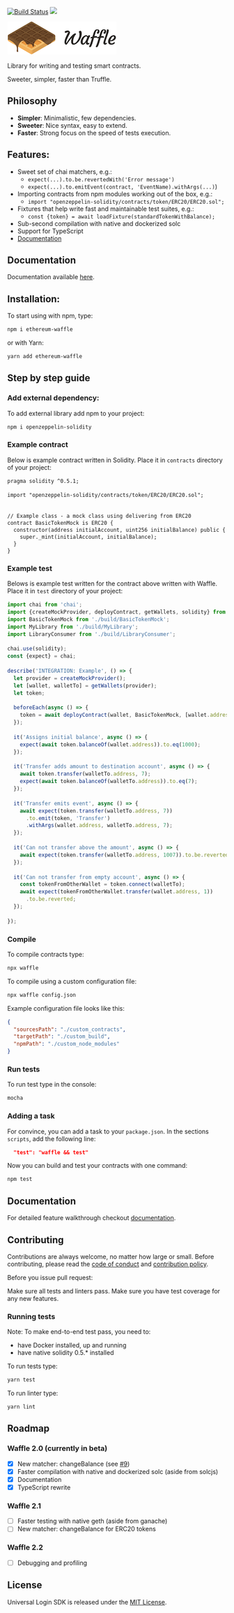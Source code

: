 [![Build Status](https://travis-ci.com/EthWorks/Waffle.svg?token=xjj4U84eSFwEsYLTc5Qe&branch=master)](https://travis-ci.com/EthWorks/Waffle)
[![](https://img.shields.io/npm/v/ethereum-waffle.svg)](https://www.npmjs.com/package/ethereum-waffle)

![Ethereum Waffle](https://raw.githubusercontent.com/EthWorks/Waffle/master/docs/images/logo.png)

Library for writing and testing smart contracts.

Sweeter, simpler, faster than Truffle.

## Philosophy
* __Simpler__: Minimalistic, few dependencies.
* __Sweeter__: Nice syntax, easy to extend.
* __Faster__: Strong focus on the speed of tests execution.

## Features:
* Sweet set of chai matchers, e.g.:
  * `expect(...).to.be.revertedWith('Error message')`
  * `expect(...).to.emitEvent(contract, 'EventName).withArgs(...)`)
* Importing contracts from npm modules working out of the box, e.g.:
  * `import "openzeppelin-solidity/contracts/token/ERC20/ERC20.sol";`
* Fixtures that help write fast and maintainable test suites, e.g.:
  * `const {token} = await loadFixture(standardTokenWithBalance);`
* Sub-second compilation with native and dockerized solc
* Support for TypeScript
* [Documentation](https://ethereum-waffle.readthedocs.io/en/latest/)


## Documentation
Documentation available [here](https://ethereum-waffle.readthedocs.io/en/latest/).

## Installation:
To start using with npm, type:
```sh
npm i ethereum-waffle
```

or with Yarn:
```sh
yarn add ethereum-waffle
```

## Step by step guide

### Add external dependency:
To add external library add npm to your project:

```sh
npm i openzeppelin-solidity
```

### Example contract
Below is example contract written in Solidity. Place it in `contracts` directory of your project:

```solidity
pragma solidity ^0.5.1;

import "openzeppelin-solidity/contracts/token/ERC20/ERC20.sol";


// Example class - a mock class using delivering from ERC20
contract BasicTokenMock is ERC20 {
  constructor(address initialAccount, uint256 initialBalance) public {
    super._mint(initialAccount, initialBalance);
  }
}
```

### Example test
Belows is example test written for the contract above written with Waffle. Place it in `test` directory of your project:

```js
import chai from 'chai';
import {createMockProvider, deployContract, getWallets, solidity} from 'ethereum-waffle';
import BasicTokenMock from './build/BasicTokenMock';
import MyLibrary from './build/MyLibrary';
import LibraryConsumer from './build/LibraryConsumer';

chai.use(solidity);
const {expect} = chai;

describe('INTEGRATION: Example', () => {
  let provider = createMockProvider();
  let [wallet, walletTo] = getWallets(provider);
  let token;

  beforeEach(async () => {
    token = await deployContract(wallet, BasicTokenMock, [wallet.address, 1000]);
  });

  it('Assigns initial balance', async () => {
    expect(await token.balanceOf(wallet.address)).to.eq(1000);
  });

  it('Transfer adds amount to destination account', async () => {
    await token.transfer(walletTo.address, 7);
    expect(await token.balanceOf(walletTo.address)).to.eq(7);
  });

  it('Transfer emits event', async () => {
    await expect(token.transfer(walletTo.address, 7))
      .to.emit(token, 'Transfer')
      .withArgs(wallet.address, walletTo.address, 7);
  });

  it('Can not transfer above the amount', async () => {
    await expect(token.transfer(walletTo.address, 1007)).to.be.reverted;
  });

  it('Can not transfer from empty account', async () => {
    const tokenFromOtherWallet = token.connect(walletTo);
    await expect(tokenFromOtherWallet.transfer(wallet.address, 1))
      .to.be.reverted;
  });

});
```

### Compile
To compile contracts type:
```sh
npx waffle
```

To compile using a custom configuration file:
```sh
npx waffle config.json
```

Example configuration file looks like this:
```json
{
  "sourcesPath": "./custom_contracts",
  "targetPath": "./custom_build",
  "npmPath": "./custom_node_modules"
}
```

### Run tests
To run test type in the console:
```sh
mocha
```

### Adding a task
For convince, you can add a task to your `package.json`. In the sections `scripts`, add the following line:
```json
  "test": "waffle && test"
```

Now you can build and test your contracts with one command:
```sh
npm test
```

## Documentation
For detailed feature walkthrough checkout [documentation](https://ethereum-waffle.readthedocs.io/en/latest/).



## Contributing

Contributions are always welcome, no matter how large or small. Before contributing, please read the [code of conduct](https://github.com/EthWorks/Waffle/blob/master/CODE_OF_CONDUCT.md) and [contribution policy](https://github.com/EthWorks/Waffle/blob/master/CONTRIBUTION.md).

Before you issue pull request:

Make sure all tests and linters pass.
Make sure you have test coverage for any new features.


### Running tests
Note: To make end-to-end test pass, you need to:
* have Docker installed, up and running
* have native solidity 0.5.* installed

To run tests type:
```sh
yarn test
```

To run linter type:
```sh
yarn lint
```


## Roadmap

### Waffle 2.0 (currently in beta)
- [x] New matcher: changeBalance (see [#9](https://github.com/EthWorks/Waffle/issues/9))
- [x] Faster compilation with native and dockerized solc (aside from solcjs)
- [x] Documentation
- [x] TypeScript rewrite

### Waffle 2.1
- [ ] Faster testing with native geth (aside from ganache)
- [ ] New matcher: changeBalance for ERC20 tokens

### Waffle 2.2
- [ ] Debugging and profiling

## License
Universal Login SDK is released under the [MIT License](https://opensource.org/licenses/MIT).

